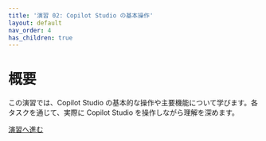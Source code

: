 ```yaml
---
title: '演習 02: Copilot Studio の基本操作'
layout: default
nav_order: 4
has_children: true
---
```


# 概要

この演習では、Copilot Studio の基本的な操作や主要機能について学びます。各タスクを通じて、実際に Copilot Studio を操作しながら理解を深めます。

[演習へ進む](0201.md)
